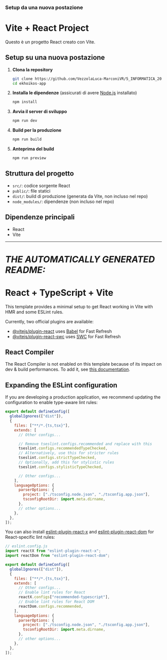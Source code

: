 ### Setup da una nuova postazione

# Vite + React Project

Questo è un progetto React creato con Vite.

## Setup su una nuova postazione

1. **Clona la repository**

   ```bash
   git clone https://github.com/VezzolaLuca-MarconiVR/5_INFORMATICA_2025_26.git
   cd ekhoikos-app
   ```

2. **Installa le dipendenze**
   (assicurati di avere [Node.js](https://nodejs.org/) installato)

   ```bash
   npm install
   ```

3. **Avvia il server di sviluppo**

   ```bash
   npm run dev
   ```

4. **Build per la produzione**

   ```bash
   npm run build
   ```

5. **Anteprima del build**
   ```bash
   npm run preview
   ```

## Struttura del progetto

- `src/`: codice sorgente React
- `public/`: file statici
- `dist/`: build di produzione (generata da Vite, non incluso nel repo)
- `node_modules/`: dipendenze (non incluso nel repo)

## Dipendenze principali

- React
- Vite

---

# **_THE AUTOMATICALLY GENERATED README:_**

# React + TypeScript + Vite

This template provides a minimal setup to get React working in Vite with HMR and some ESLint rules.

Currently, two official plugins are available:

- [@vitejs/plugin-react](https://github.com/vitejs/vite-plugin-react/blob/main/packages/plugin-react) uses [Babel](https://babeljs.io/) for Fast Refresh
- [@vitejs/plugin-react-swc](https://github.com/vitejs/vite-plugin-react/blob/main/packages/plugin-react-swc) uses [SWC](https://swc.rs/) for Fast Refresh

## React Compiler

The React Compiler is not enabled on this template because of its impact on dev & build performances. To add it, see [this documentation](https://react.dev/learn/react-compiler/installation).

## Expanding the ESLint configuration

If you are developing a production application, we recommend updating the configuration to enable type-aware lint rules:

```js
export default defineConfig([
  globalIgnores(["dist"]),
  {
    files: ["**/*.{ts,tsx}"],
    extends: [
      // Other configs...

      // Remove tseslint.configs.recommended and replace with this
      tseslint.configs.recommendedTypeChecked,
      // Alternatively, use this for stricter rules
      tseslint.configs.strictTypeChecked,
      // Optionally, add this for stylistic rules
      tseslint.configs.stylisticTypeChecked,

      // Other configs...
    ],
    languageOptions: {
      parserOptions: {
        project: ["./tsconfig.node.json", "./tsconfig.app.json"],
        tsconfigRootDir: import.meta.dirname,
      },
      // other options...
    },
  },
]);
```

You can also install [eslint-plugin-react-x](https://github.com/Rel1cx/eslint-react/tree/main/packages/plugins/eslint-plugin-react-x) and [eslint-plugin-react-dom](https://github.com/Rel1cx/eslint-react/tree/main/packages/plugins/eslint-plugin-react-dom) for React-specific lint rules:

```js
// eslint.config.js
import reactX from "eslint-plugin-react-x";
import reactDom from "eslint-plugin-react-dom";

export default defineConfig([
  globalIgnores(["dist"]),
  {
    files: ["**/*.{ts,tsx}"],
    extends: [
      // Other configs...
      // Enable lint rules for React
      reactX.configs["recommended-typescript"],
      // Enable lint rules for React DOM
      reactDom.configs.recommended,
    ],
    languageOptions: {
      parserOptions: {
        project: ["./tsconfig.node.json", "./tsconfig.app.json"],
        tsconfigRootDir: import.meta.dirname,
      },
      // other options...
    },
  },
]);
```
